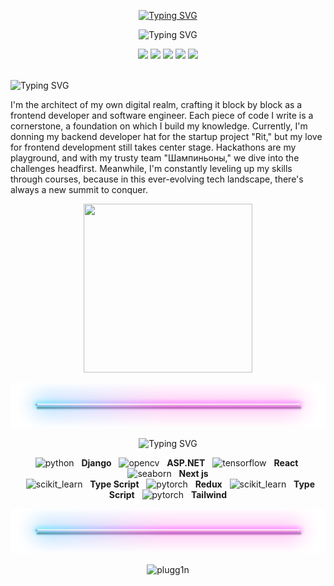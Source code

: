 <p align="center"><a href="https://git.io/typing-svg"><img src="https://readme-typing-svg.herokuapp.com?font=Fira+Code&weight=700&size=30&duration=1&pause=1000&color=6600ff&center=true&repeat=false&random=false&width=435&lines=mityaiii" alt="Typing SVG" /></a></p>

<p align="center"><img src="https://readme-typing-svg.herokuapp.com?font=Fira+Code&duration=2500&pause=1650&color=6600ff&center=true&random=false&width=435&lines=Well+done+is+better+than+well+said" alt="Typing SVG" /></p>

<p align="center">
<img src="https://img.shields.io/badge/nginx-black?style=for-the-badge&logo=nginx&logoColor=6600ff"/> <!--nginx-->
<img src="https://img.shields.io/badge/vscode-black?style=for-the-badge&logo=visual-studio-code&logoColor=6600ff"/> <!--TF-->
<img src="https://img.shields.io/badge/postgresql-black?style=for-the-badge&logo=postgresql&logoColor=6600ff"/> <!--Jupyter-->
<img src="https://img.shields.io/badge/LINUX-black?style=for-the-badge&logo=linux&logoColor=6600ff"/> <!--Linux-->
<img src="https://img.shields.io/badge/GIT-black?style=for-the-badge&logo=git&logoColor=6600ff"/> <!--Git-->
</p>

<br>

<img src="https://readme-typing-svg.herokuapp.com?font=Fira+Code&size=14&duration=1&pause=1000&color=AEAEAE&repeat=false&random=false&width=435&lines=full+stack+developer.+and+a+fast+learner" alt="Typing SVG" />



I'm the architect of my own digital realm, crafting it block by block as a frontend developer and software engineer. Each piece of code I write is a cornerstone, a foundation on which I build my knowledge. Currently, I'm donning my backend developer hat for the startup project "Rit," but my love for frontend development still takes center stage. Hackathons are my playground, and with my trusty team "Шампиньоны," we dive into the challenges headfirst. Meanwhile, I'm constantly leveling up my skills through courses, because in this ever-evolving tech landscape, there's always a new summit to conquer.

<p align="center"><img src="https://media4.giphy.com/media/0TtX2qqpxp3pIafzio/giphy.gif?cid=ecf05e47k7zis1wjgu26dykjin0wbot1nif3lcorpugd3d5s&ep=v1_stickers_search&rid=giphy.gif&ct=s" width=270 height=270></p>



<img src="./neon-stick.png">

<p align="center"><img src="https://readme-typing-svg.herokuapp.com?font=Fira+Code&size=25&duration=1&pause=1000&color=6600ff&repeat=false&random=false&width=285&lines=Languages+and+Tools" alt="Typing SVG" /></p>


<p align="center">&nbsp;&nbsp;<img src="https://skillicons.dev/icons?i=django" alt="python" width="30" height="30"/> &nbsp; <b>Django</b> 
&nbsp;&nbsp;<img src="https://skillicons.dev/icons?i=dotnet" alt="opencv" width="30" height="30"/> &nbsp; <b>ASP.NET</b>
&nbsp;&nbsp;<img src="https://skillicons.dev/icons?i=react" alt="tensorflow" width="30" height="30"/> &nbsp; <b>React</b>
&nbsp;&nbsp;<img src="https://skillicons.dev/icons?i=nextjs" alt="seaborn" width="30" height="30"/> &nbsp; <b>Next js</b>
</br>
&nbsp;&nbsp;<img src="https://skillicons.dev/icons?i=ts" alt="scikit_learn" width="30" height="30"/> &nbsp; <b>Type Script</b>
&nbsp;&nbsp;<img src="https://skillicons.dev/icons?i=redux" alt="pytorch" width="30" height="30"/> &nbsp; <b>Redux</b>
&nbsp;&nbsp;<img src="https://skillicons.dev/icons?i=ts" alt="scikit_learn" width="30" height="30"/> &nbsp; <b>Type Script</b>
&nbsp;&nbsp;<img src="https://skillicons.dev/icons?i=tailwind" alt="pytorch" width="30" height="30"/> &nbsp; <b>Tailwind</b>
</p>

<img src="./neon-stick.png">

<p align="center"><img align="center" src="https://github-readme-stats.vercel.app/api/top-langs?username=mityaiii&show_icons=true&theme=react&locale=en&layout=compact" alt="plugg1n" /></p>